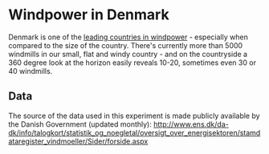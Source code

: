 Windpower in Denmark
===========

Denmark is one of the [leading countries in windpower](http://en.wikipedia.org/wiki/Wind_power_by_country) - especially when compared to the size of the country. There's currently more than 5000 windmills 
in our small, flat and windy country - and on the countryside a 360 degree look at the horizon 
easily reveals 10-20, sometimes even 30 or 40 windmills.

## Data
The source of the data used in this experiment is made publicly available by the Danish Government (updated monthly): 
http://www.ens.dk/da-dk/info/talogkort/statistik_og_noegletal/oversigt_over_energisektoren/stamdataregister_vindmoeller/Sider/forside.aspx
